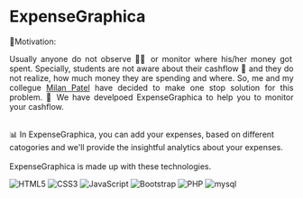 # ExpenseGraphica
🎯Motivation:

<p align="justify">
    Usually anyone do not observe 🕵🏻 or monitor where his/her money got spent. Specially, students are not aware about their cashflow 💸 and they do not realize, how much money they are spending and where. So, me and my collegue <a href="https://github.com/MilanPatel28" target="_blank">Milan Patel</a> have decided to make one stop solution for this problem. 🤝 We have develpoed ExpenseGraphica to help you to monitor your cashflow.
</p>

<br>📊 In ExpenseGraphica, you can add your expenses, based on different catogories and we'll provide the insightful analytics about your expenses. 
<br>
<br>
ExpenseGraphica is made up with these technologies.

![HTML5](https://img.shields.io/badge/html5-%23E34F26.svg?style=for-the-badge&logo=html5&logoColor=white) ![CSS3](https://img.shields.io/badge/css3-%231572B6.svg?style=for-the-badge&logo=css3&logoColor=white) ![JavaScript](https://img.shields.io/badge/javascript-%23323330.svg?style=for-the-badge&logo=javascript&logoColor=%23F7DF1E) ![Bootstrap](https://img.shields.io/badge/bootstrap-%23563D7C.svg?style=for-the-badge&logo=bootstrap&logoColor=white)  ![PHP](https://img.shields.io/badge/PHP-777BB4?style=for-the-badge&logo=php&logoColor=white) ![mysql](https://img.shields.io/badge/MySQL-005C84?style=for-the-badge&logo=mysql&logoColor=white)
